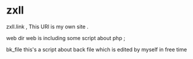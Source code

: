 zxll
====
zxll.link , This URl is my own site . 

web 
dir web is including some script about php ;

bk_file
this's a script about back file which is edited by myself in free time 
